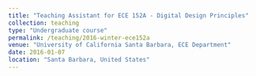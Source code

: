 ```yaml
---
title: "Teaching Assistant for ECE 152A - Digital Design Principles"
collection: teaching
type: "Undergraduate course"
permalink: /teaching/2016-winter-ece152a
venue: "University of California Santa Barbara, ECE Department"
date: 2016-01-07
location: "Santa Barbara, United States"
---
```

